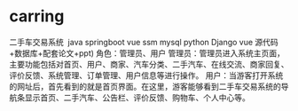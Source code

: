 # carring
二手车交易系统  java springboot vue ssm mysql python Django vue 源代码+数据库+配套论文+ppt) 角色：管理员、用户  管理员：管理员进入系统主页面，主要功能包括对首页、用户、商家、汽车分类、二手汽车、在线交流、商家回复、评价反馈、系统管理、订单管理、用户信息等进行操作。  用户：当游客打开系统的网址后，首先看到的就是首页界面。在这里，游客能够看到二手车交易系统的导航条显示首页、二手汽车、公告栏、评价反馈、购物车、个人中心等。
